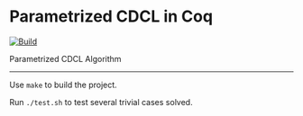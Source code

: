# Parametrized CDCL in Coq
[![Build](https://github.com/DKXXXL/ParaCDCL/actions/workflows/build.yml/badge.svg)](https://github.com/DKXXXL/ParaCDCL/actions/workflows/build.yml)

Parametrized CDCL Algorithm

***

Use `make` to build the project.

Run `./test.sh` to test several trivial cases solved.
